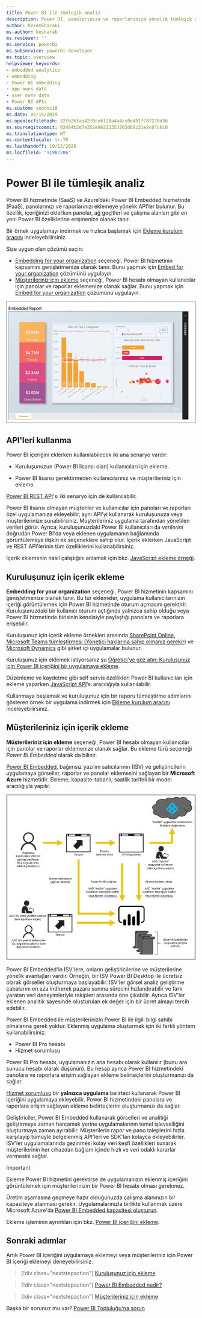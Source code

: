 ```yaml
---
title: Power BI ile tümleşik analiz
description: Power BI, panolarınıza ve raporlarınıza yönelik tümleşik analizi uygulamalara eklemek için API’ler sunar. Tümleşik analiz yazılımlarını, tümleşik analiz araçlarını veya tümleşik iş zekası araçlarını kullanarak hem PaaS ortamında hem de SaaS ortamında Power BI ile ekleme hakkında daha fazla bilgi edinin.
author: KesemSharabi
ms.author: kesharab
ms.reviewer: ''
ms.service: powerbi
ms.subservice: powerbi-developer
ms.topic: overview
helpviewer_keywords:
- embedded analytics
- embedding
- Power BI embedding
- app owns data
- user owns data
- Power BI APIs
ms.custom: seodec18
ms.date: 05/15/2019
ms.openlocfilehash: 32fb26faa42f0ce6128a4a4cc0e491f78f270d36
ms.sourcegitcommit: 02484b2d7a352e96213353702d60c21e8c07c6c0
ms.translationtype: HT
ms.contentlocale: tr-TR
ms.lasthandoff: 10/13/2020
ms.locfileid: "91982206"
---
```

# <a name="embedded-analytics-with-power-bi"></a>Power BI ile tümleşik analiz

Power BI hizmetinde (SaaS) ve Azure’daki Power BI Embedded hizmetinde (PaaS), panolarınızı ve raporlarınızı eklemeye yönelik API’ler bulunur. Bu özellik, içeriğinizi eklerken panolar, ağ geçitleri ve çalışma alanları gibi en yeni Power BI özeliklerine erişmenize olanak tanır.

Bir örnek uygulamayı indirmek ve hızlıca başlamak için [Ekleme kurulum aracını](https://aka.ms/embedsetup) inceleyebilirsiniz.

Size uygun olan çözümü seçin:

* [Embedding for your organization](embedding.md#embedding-for-your-organization) seçeneği, Power BI hizmetinin kapsamını genişletmenize olanak tanır. Bunu yapmak için [Embed for your organization](https://aka.ms/embedsetup/UserOwnsData) çözümünü uygulayın.
* [Müşterileriniz için ekleme](embedding.md#embedding-for-your-customers) seçeneği, Power BI hesabı olmayan kullanıcılar için panolar ve raporlar eklemenize olanak sağlar. Bunu yapmak için [Embed for your organization](https://aka.ms/embedsetup/AppOwnsData) çözümünü uygulayın.

![PBIE örneği](media/embedding/what-can-you-do-02.png)

## <a name="use-apis"></a>API'leri kullanma

Power BI içeriğini eklerken kullanılabilecek iki ana senaryo vardır:
- Kuruluşunuzun (Power BI lisansı olan) kullanıcıları için ekleme. 
 
- Power BI lisansı gerektirmeden kullanıcılarınız ve müşterileriniz için ekleme. 

[Power BI REST API](/rest/api/power-bi/)'si iki senaryo için de kullanılabilir.

Power BI lisansı olmayan müşteriler ve kullanıcılar için panoları ve raporları özel uygulamanıza ekleyebilir, aynı API'yi kullanarak kuruluşunuza veya müşterilerinize sunabilirsiniz. Müşterileriniz uygulama tarafından yönetilen verileri görür. Ayrıca, kuruluşunuzdaki Power BI kullanıcıları da *verilerini* doğrudan Power BI'da veya eklenen uygulamanın bağlamında görüntülemeye ilişkin ek seçeneklere sahip olur. İçerik eklerken JavaScript ve REST API'lerinin tüm özelliklerini kullanabilirsiniz.

İçerik eklemenin nasıl çalıştığını anlamak için bkz. [JavaScript ekleme örneği](https://microsoft.github.io/PowerBI-JavaScript/demo/).

## <a name="embedding-for-your-organization"></a>Kuruluşunuz için içerik ekleme

**Embedding for your organization** seçeneği, Power BI hizmetinin kapsamını genişletmenize olanak tanır. Bu tür eklemeler, uygulama kullanıcılarınızın içeriği görüntülemek için Power BI hizmetinde oturum açmasını gerektirir. Kuruluşunuzdaki bir kullanıcı oturum açtığında yalnızca sahip olduğu veya Power BI hizmetinde birisinin kendisiyle paylaştığı panolara ve raporlara erişebilir.

Kuruluşunuz için içerik ekleme örnekleri arasında [SharePoint Online](https://powerbi.microsoft.com/blog/integrate-power-bi-reports-in-sharepoint-online/), [Microsoft Teams tümleştirmesi (Yönetici haklarına sahip olmanız gerekir)](https://powerbi.microsoft.com/blog/power-bi-teams-up-with-microsoft-teams/) ve [Microsoft Dynamics](/dynamics365/customer-engagement/basics/add-edit-power-bi-visualizations-dashboard) gibi şirket içi uygulamalar bulunur.

Kuruluşunuz için eklemek istiyorsanız şu [Öğretici’ye göz atın: Kuruluşunuz için Power BI içeriğini bir uygulamaya ekleme](embed-sample-for-your-organization.md).

Düzenleme ve kaydetme gibi self servis özellikleri Power BI kullanıcıları için ekleme yaparken [JavaScript API](https://github.com/Microsoft/PowerBI-JavaScript)’si aracılığıyla kullanılabilir.

Kullanmaya başlamak ve kuruluşunuz için bir raporu tümleştirme adımlarını gösteren örnek bir uygulama indirmek için [Ekleme kurulum aracını](https://aka.ms/embedsetup/UserOwnsData) inceleyebilirsiniz.

## <a name="embedding-for-your-customers"></a>Müşterileriniz için içerik ekleme

**Müşterileriniz için ekleme** seçeneği, Power BI hesabı olmayan kullanıcılar için panolar ve raporlar eklemenize olanak sağlar. Bu ekleme türü seçeneği *Power BI Embedded* olarak da bilinir.

[Power BI Embedded](azure-pbie-what-is-power-bi-embedded.md), bağımsız yazılım satıcılarının (ISV) ve geliştiricilerin uygulamaya görseller, raporlar ve panolar eklemesini sağlayan bir **Microsoft Azure** hizmetidir. Ekleme, kapasite-tabanlı, saatlik tarifeli bir model aracılığıyla yapılır.

![Müşterileriniz için içerik ekleme akışı](media/embedding/powerbi-embed-flow.png)

Power BI Embedded'in ISV'lere, onların geliştiricilerine ve müşterilerine yönelik avantajları vardır. Örneğin, bir ISV Power BI Desktop ile ücretsiz olarak görseller oluşturmaya başlayabilir. ISV'ler görsel analiz geliştirme çabalarını en aza indirerek pazara sunma sürecini hızlandırabilir ve fark yaratan veri deneyimleriyle rakipleri arasında öne çıkabilir. Ayrıca ISV'ler eklenen analitik sayesinde oluşturulan ek değer için bir ücret almayı tercih edebilir.

Power BI Embedded ile müşterilerinizin Power BI ile ilgili bilgi sahibi olmalarına gerek yoktur. Eklenmiş uygulama oluşturmak için iki farklı yöntem kullanabilirsiniz:
- Power BI Pro hesabı 
- Hizmet sorumlusu 

Power BI Pro hesabı, uygulamanızın ana hesabı olarak kullanılır (bunu ara sunucu hesabı olarak düşünün). Bu hesap ayrıca Power BI hizmetindeki panolara ve raporlara erişim sağlayan ekleme belirteçlerini oluşturmanızı da sağlar.

[Hizmet sorumlusu](embed-service-principal.md) bir **yalnızca uygulama** belirteci kullanarak Power BI içeriğini uygulamaya ekleyebilir. Power BI hizmetindeki panolara ve raporlara erişim sağlayan ekleme belirteçlerini oluşturmanızı da sağlar.

Geliştiriciler, Power BI Embedded kullanarak görselleri ve analitiği geliştirmeye zaman harcamak yerine uygulamalarının temel işlevselliğini oluşturmaya zaman ayırabilir. Müşterilerin rapor ve pano taleplerini hızla karşılayıp tümüyle belgelenmiş API'leri ve SDK'ları kolayca ekleyebilirler. ISV'ler uygulamalarında gezinmesi kolay veri keşfi özellikleri sunarak müşterilerinin her cihazdan bağlam içinde hızlı ve veri odaklı kararlar vermesini sağlar.

> [!IMPORTANT]
> Ekleme Power BI hizmetini gerektirse de uygulamanızın eklenmiş içeriğini görüntülemek için müşterilerinizin bir Power BI hesabı olması gerekmez.

Üretim aşamasına geçmeye hazır olduğunuzda çalışma alanınızın bir kapasiteye atanması gerekir. Uygulamalarınızla birlikte kullanmak üzere Microsoft Azure'da [Power BI Embedded kapasitesi oluşturun](azure-pbie-create-capacity.md).

Ekleme işleminin ayrıntıları için bkz. [Power BI içeriğini ekleme](embed-sample-for-customers.md).

## <a name="next-steps"></a>Sonraki adımlar

Artık Power BI içeriğini uygulamaya eklemeyi veya müşterileriniz için Power BI içeriği eklemeyi deneyebilirsiniz.

> [!div class="nextstepaction"]
> [Kuruluşunuz için ekleme](embed-sample-for-your-organization.md)

> [!div class="nextstepaction"]
> [Power BI Embedded nedir?](azure-pbie-what-is-power-bi-embedded.md)

> [!div class="nextstepaction"]
>[Müşterileriniz için ekleme](embed-sample-for-customers.md)

Başka bir sorunuz mu var? [Power BI Topluluğu'na sorun](https://community.powerbi.com/)